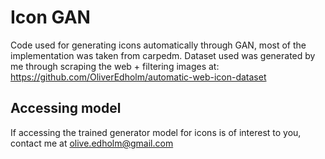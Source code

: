 # Icon GAN
Code used for generating icons automatically through GAN, most of the implementation was taken from carpedm. Dataset used was generated by me through scraping the web + filtering images at: https://github.com/OliverEdholm/automatic-web-icon-dataset

## Accessing model
If accessing the trained generator model for icons is of interest to you, contact me at olive.edholm@gmail.com